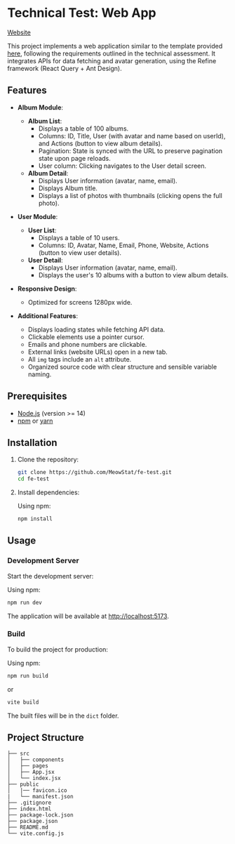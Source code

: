 # Technical Test: Web App

[Website](https://fe-test-sigma.vercel.app/)

This project implements a web application similar to the template provided [here](https://gi-pf.vercel.app/), following the requirements outlined in the technical assessment. It integrates APIs for data fetching and avatar generation, using the Refine framework (React Query + Ant Design).

## Features

- **Album Module**:
  - **Album List**:
    - Displays a table of 100 albums.
    - Columns: ID, Title, User (with avatar and name based on userId), and Actions (button to view album details).
    - Pagination: State is synced with the URL to preserve pagination state upon page reloads.
    - User column: Clicking navigates to the User detail screen.
  - **Album Detail**:
    - Displays User information (avatar, name, email).
    - Displays Album title.
    - Displays a list of photos with thumbnails (clicking opens the full photo).

- **User Module**:
  - **User List**:
    - Displays a table of 10 users.
    - Columns: ID, Avatar, Name, Email, Phone, Website, Actions (button to view user details).
  - **User Detail**:
    - Displays User information (avatar, name, email).
    - Displays the user's 10 albums with a button to view album details.

- **Responsive Design**:
  - Optimized for screens 1280px wide.

- **Additional Features**:
  - Displays loading states while fetching API data.
  - Clickable elements use a pointer cursor.
  - Emails and phone numbers are clickable.
  - External links (website URLs) open in a new tab.
  - All `img` tags include an `alt` attribute.
  - Organized source code with clear structure and sensible variable naming.


## Prerequisites

- [Node.js](https://nodejs.org/) (version >= 14)
- [npm](https://www.npmjs.com/) or [yarn](https://yarnpkg.com/)



## Installation

1. Clone the repository:

   ```bash
   git clone https://github.com/MeowStat/fe-test.git
   cd fe-test
   ```

2. Install dependencies:

   Using npm:
   ```bash
   npm install
   ```

## Usage

### Development Server

Start the development server:

Using npm:
```bash
npm run dev
```

The application will be available at [http://localhost:5173](http://localhost:5173).

### Build

To build the project for production:

Using npm:
```bash
npm run build
```
or
```bash
vite build
```

The built files will be in the `dict` folder.

## Project Structure

```plaintext
├── src
│   ├── components 
│   ├── pages         
│   ├── App.jsx
│   └── index.jsx     
├── public
│   |── favicon.ico
|   └── manifest.json  
├── .gitignore
├── index.html
├── package-lock.json
├── package.json      
├── README.md        
└── vite.config.js
```

